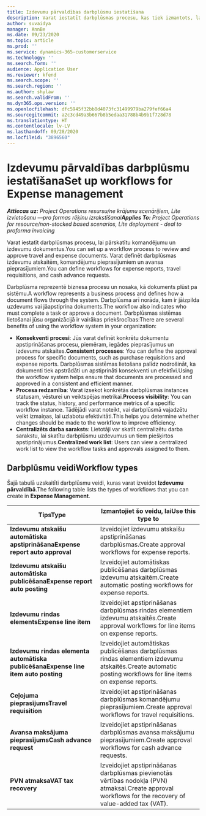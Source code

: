 ```yaml
---
title: Izdevumu pārvaldības darbplūsmu iestatīšana
description: Varat iestatīt darbplūsmas procesu, kas tiek izmantots, lai pārskatītu komandējumu un izdevumu dokumentus.
author: suvaidya
manager: AnnBe
ms.date: 09/23/2020
ms.topic: article
ms.prod: ''
ms.service: dynamics-365-customerservice
ms.technology: ''
ms.search.form: ''
audience: Application User
ms.reviewer: kfend
ms.search.scope: ''
ms.search.region: ''
ms.author: shylaw
ms.search.validFrom: ''
ms.dyn365.ops.version: ''
ms.openlocfilehash: dfc5945f32bb8d4073fc31499979ba279fef66a4
ms.sourcegitcommit: a2c3cd49a3b667b8b5edaa31788b4b9b1f728d78
ms.translationtype: HT
ms.contentlocale: lv-LV
ms.lasthandoff: 09/28/2020
ms.locfileid: "3896560"
---
```

# <a name="set-up-workflows-for-expense-management"></a><span data-ttu-id="280a9-103">Izdevumu pārvaldības darbplūsmu iestatīšana</span><span class="sxs-lookup"><span data-stu-id="280a9-103">Set up workflows for Expense management</span></span>

<span data-ttu-id="280a9-104">_**Attiecas uz:** Project Operations resursu/ne krājumu scenārijiem, Lite izvietošanu —pro formas rēķinu izrakstīšanai_</span><span class="sxs-lookup"><span data-stu-id="280a9-104">_**Applies To:** Project Operations for resource/non-stocked based scenarios, Lite deployment - deal to proforma invoicing_</span></span>

<span data-ttu-id="280a9-105">Varat iestatīt darbplūsmas procesu, lai pārskatītu komandējumu un izdevumu dokumentus.</span><span class="sxs-lookup"><span data-stu-id="280a9-105">You can set up a workflow process to review and approve travel and expense documents.</span></span> <span data-ttu-id="280a9-106">Varat definēt darbplūsmas izdevumu atskaitēm, komandējumu pieprasījumiem un avansa pieprasījumiem.</span><span class="sxs-lookup"><span data-stu-id="280a9-106">You can define workflows for expense reports, travel requisitions, and cash advance requests.</span></span>

<span data-ttu-id="280a9-107">Darbplūsma reprezentē biznesa procesu un nosaka, kā dokuments plūst pa sistēmu.</span><span class="sxs-lookup"><span data-stu-id="280a9-107">A workflow represents a business process and defines how a document flows through the system.</span></span> <span data-ttu-id="280a9-108">Darbplūsma arī norāda, kam ir jāizpilda uzdevums vai jāapstiprina dokuments.</span><span class="sxs-lookup"><span data-stu-id="280a9-108">The workflow also indicates who must complete a task or approve a document.</span></span> <span data-ttu-id="280a9-109">Darbplūsmas sistēmas lietošanai jūsu organizācijā ir vairākas priekšrocības:</span><span class="sxs-lookup"><span data-stu-id="280a9-109">There are several benefits of using the workflow system in your organization:</span></span>

- <span data-ttu-id="280a9-110">**Konsekventi procesi**: Jūs varat definēt konkrētu dokumentu apstiprināšanas procesu, piemēram, iegādes pieprasījumus un izdevumu atskaites.</span><span class="sxs-lookup"><span data-stu-id="280a9-110">**Consistent processes**: You can define the approval process for specific documents, such as purchase requisitions and expense reports.</span></span> <span data-ttu-id="280a9-111">Darbplūsmas sistēmas lietošana palīdz nodrošināt, ka dokumenti tiek apstrādāti un apstiprināti konsekventi un efektīvi.</span><span class="sxs-lookup"><span data-stu-id="280a9-111">Using the workflow system helps ensure that documents are processed and approved in a consistent and efficient manner.</span></span>
- <span data-ttu-id="280a9-112">**Procesa redzamība**: Varat izsekot konkrētās darbplūsmas instances statusam, vēsturei un veiktspējas metrikai.</span><span class="sxs-lookup"><span data-stu-id="280a9-112">**Process visibility**: You can track the status, history, and performance metrics of a specific workflow instance.</span></span> <span data-ttu-id="280a9-113">Tādējādi varat noteikt, vai darbplūsmā vajadzētu veikt izmaiņas, lai uzlabotu efektivitāti.</span><span class="sxs-lookup"><span data-stu-id="280a9-113">This helps you determine whether changes should be made to the workflow to improve efficiency.</span></span>
- <span data-ttu-id="280a9-114">**Centralizēts darba saraksts**: Lietotāji var skatīt centralizētu darba sarakstu, lai skatītu darbplūsmu uzdevumus un tiem piešķirtos apstiprinājumus.</span><span class="sxs-lookup"><span data-stu-id="280a9-114">**Centralized work list**: Users can view a centralized work list to view the workflow tasks and approvals assigned to them.</span></span> 

## <a name="workflow-types"></a><span data-ttu-id="280a9-115">Darbplūsmu veidi</span><span class="sxs-lookup"><span data-stu-id="280a9-115">Workflow types</span></span>

<span data-ttu-id="280a9-116">Šajā tabulā uzskaitīti darbplūsmu veidi, kuras varat izveidot **Izdevumu pārvaldībā**.</span><span class="sxs-lookup"><span data-stu-id="280a9-116">The following table lists the types of workflows that you can create in **Expense Management**.</span></span>


|              <span data-ttu-id="280a9-117"><strong>Tips</strong></span><span class="sxs-lookup"><span data-stu-id="280a9-117"><strong>Type</strong></span></span>              |                   <span data-ttu-id="280a9-118"><strong>Izmantojiet šo veidu, lai</strong></span><span class="sxs-lookup"><span data-stu-id="280a9-118"><strong>Use this type to</strong></span></span>                   |
|-------------------------------------------------|-----------------------------------------------------------------------|
|   <span data-ttu-id="280a9-119"><strong>Izdevumu atskaišu automātiska apstiprināšana</strong></span><span class="sxs-lookup"><span data-stu-id="280a9-119"><strong>Expense report auto approval</strong></span></span> |            <span data-ttu-id="280a9-120">Izveidojiet izdevumu atskaišu apstiprināšanas darbplūsmas.</span><span class="sxs-lookup"><span data-stu-id="280a9-120">Create approval workflows for expense reports.</span></span>             |
|  <span data-ttu-id="280a9-121"><strong>Izdevumu atskaišu automātiska publicēšana</strong></span><span class="sxs-lookup"><span data-stu-id="280a9-121"><strong>Expense report auto posting</strong></span></span>   |        <span data-ttu-id="280a9-122">Izveidojiet automātiskas publicēšanas darbplūsmas izdevumu atskaitēm.</span><span class="sxs-lookup"><span data-stu-id="280a9-122">Create automatic posting workflows for expense reports.</span></span>        |
|       <span data-ttu-id="280a9-123"><strong>Izdevumu rindas elements</strong></span><span class="sxs-lookup"><span data-stu-id="280a9-123"><strong>Expense line item</strong></span></span>        |     <span data-ttu-id="280a9-124">Izveidojiet apstiprināšanas darbplūsmas rindas elementiem izdevumu atskaitēs.</span><span class="sxs-lookup"><span data-stu-id="280a9-124">Create approval workflows for line items on expense reports.</span></span>      |
| <span data-ttu-id="280a9-125"><strong>Izdevumu rindas elementa automātiska publicēšana</strong></span><span class="sxs-lookup"><span data-stu-id="280a9-125"><strong>Expense line item auto posting</strong></span></span> | <span data-ttu-id="280a9-126">Izveidojiet automātiskas publicēšanas darbplūsmas rindas elementiem izdevumu atskaitēs.</span><span class="sxs-lookup"><span data-stu-id="280a9-126">Create automatic posting workflows for line items on expense reports.</span></span> |
|       <span data-ttu-id="280a9-127"><strong>Ceļojuma pieprasījums</strong></span><span class="sxs-lookup"><span data-stu-id="280a9-127"><strong>Travel requisition</strong></span></span>       |          <span data-ttu-id="280a9-128">Izveidojiet apstiprināšanas darbplūsmas komandējumu pieprasījumiem.</span><span class="sxs-lookup"><span data-stu-id="280a9-128">Create approval workflows for travel requisitions.</span></span>           |
|      <span data-ttu-id="280a9-129"><strong>Avansa maksājuma pieprasījums</strong></span><span class="sxs-lookup"><span data-stu-id="280a9-129"><strong>Cash advance request</strong></span></span>      |         <span data-ttu-id="280a9-130">Izveidojiet apstiprināšanas darbplūsmas avansa maksājumu pieprasījumiem.</span><span class="sxs-lookup"><span data-stu-id="280a9-130">Create approval workflows for cash advance requests.</span></span>          |
|        <span data-ttu-id="280a9-131"><strong>PVN atmaksa</strong></span><span class="sxs-lookup"><span data-stu-id="280a9-131"><strong>VAT tax recovery</strong></span></span>        | <span data-ttu-id="280a9-132">Izveidojiet apstiprināšanas darbplūsmas pievienotās vērtības nodokļa (PVN) atmaksai.</span><span class="sxs-lookup"><span data-stu-id="280a9-132">Create approval workflows for the recovery of value-added tax (VAT).</span></span>  |
